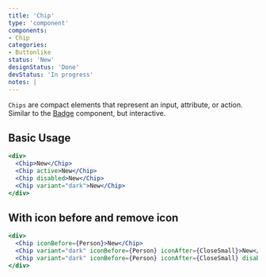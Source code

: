 ```yaml
---
title: 'Chip'
type: 'component'
components:
- Chip
categories:
- Buttonlike
status: 'New'
designStatus: 'Done'
devStatus: 'In progress'
notes: |
---
```


``Chips`` are compact elements that represent an input, attribute, or action. Similar to the [Badge](/components/badge) component, but interactive.

## Basic Usage

```jsx live
<div>
  <Chip>New</Chip>
  <Chip active>New</Chip>
  <Chip disabled>New</Chip>
  <Chip variant="dark">New</Chip>
</div>
```

## With icon before and remove icon

```jsx live
<div>
  <Chip iconBefore={Person}>New</Chip>
  <Chip variant="dark" iconBefore={Person} iconAfter={CloseSmall}>New</Chip>
  <Chip variant="dark" iconBefore={Person} iconAfter={CloseSmall} disabled>New</Chip>
</div>
```
